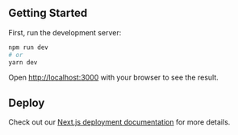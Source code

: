 ## Getting Started

First, run the development server:

```bash
npm run dev
# or
yarn dev
```

Open [http://localhost:3000](http://localhost:3000) with your browser to see the result.


## Deploy

Check out our [Next.js deployment documentation](https://nextjs.org/docs/deployment) for more details.
